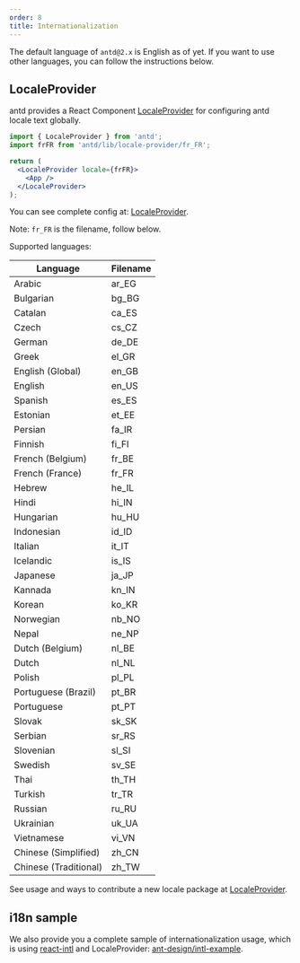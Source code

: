 ```yaml
---
order: 8
title: Internationalization
---
```


The default language of `antd@2.x` is English as of yet.
If you want to use other languages, you can follow the instructions below.

## LocaleProvider

antd provides a React Component [LocaleProvider](/components/locale-provider) for configuring antd locale text globally.

```jsx
import { LocaleProvider } from 'antd';
import frFR from 'antd/lib/locale-provider/fr_FR';

return (
  <LocaleProvider locale={frFR}>
    <App />
  </LocaleProvider>
);
```

You can see complete config at: [LocaleProvider](/components/locale-provider).

Note: `fr_FR` is the filename, follow below.

Supported languages:

|Language|Filename|
|---|---|
|Arabic|ar_EG|
|Bulgarian|bg_BG|
|Catalan|ca_ES|
|Czech|cs_CZ|
|German|de_DE|
|Greek|el_GR|
|English (Global)|en_GB|
|English|en_US|
|Spanish|es_ES|
|Estonian|et_EE|
|Persian|fa_IR|
|Finnish|fi_FI|
|French (Belgium)|fr_BE|
|French (France)|fr_FR|
|Hebrew|he_IL|
|Hindi|hi_IN|
|Hungarian|hu_HU|
|Indonesian|id_ID|
|Italian|it_IT|
|Icelandic|is_IS|
|Japanese|ja_JP|
|Kannada|kn_IN|
|Korean|ko_KR|
|Norwegian|nb_NO|
|Nepal|ne_NP|
|Dutch (Belgium)|nl_BE|
|Dutch|nl_NL|
|Polish|pl_PL|
|Portuguese (Brazil)|pt_BR|
|Portuguese|pt_PT|
|Slovak|sk_SK|
|Serbian|sr_RS|
|Slovenian|sl_SI|
|Swedish|sv_SE|
|Thai|th_TH|
|Turkish|tr_TR|
|Russian|ru_RU|
|Ukrainian|uk_UA|
|Vietnamese|vi_VN|
|Chinese (Simplified)|zh_CN|
|Chinese (Traditional)|zh_TW|

See usage and ways to contribute a new locale package at [LocaleProvider](/components/locale-provider).

## i18n sample

We also provide you a complete sample of internationalization usage, which is using [react-intl](https://github.com/yahoo/react-intl) and LocaleProvider: [ant-design/intl-example](https://github.com/ant-design/intl-example).
